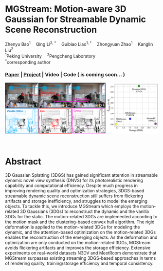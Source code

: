 <h1>MGStream: Motion-aware 3D Gaussian for Streamable Dynamic Scene Reconstruction </h1>

<div>
    Zhenyu Bao<sup>1</sup>&emsp;
    Qing Li<sup>2, *</sup>&emsp;
    Guibiao Liao<sup>1, *</sup>&emsp;
    Zhongyuan Zhao<sup>1</sup>&emsp;
    Kanglin Liu<sup>2</sup>
</div>

<div>
    <sup>1</sup>Peking University&emsp;
    <sup>2</sup>Pengcheng Laboratory
</div>

<div>
    <sup>*</sup>corresponding author
</div>

### [Paper]() | [Project]() | Video | Code ( is coming soon... )

</div>

![image](assets/teaser_figure.png)

<br>

# Abstract
<div>
    3D Gaussian Splatting (3DGS) has gained significant attention in streamable dynamic novel view synthesis (DNVS) for its photorealistic rendering capability and computational efficiency. Despite much progress in improving rendering quality and optimization strategies, 3DGS-based streamable dynamic scene reconstruction still suffers from flickering artifacts and storage inefficiency, and struggles to model the emerging objects. To tackle this, we introduce MGStream which employs the motion-related 3D Gaussians (3DGs) to reconstruct the dynamic and the vanilla 3DGs for the static. The motion-related 3DGs are implemented according to the motion mask and the clustering-based convex hull algorithm. The rigid deformation is applied to the motion-related 3DGs for modeling the dynamic, and the attention-based optimization on the motion-related 3DGs enables the reconstruction of the emerging objects. As the deformation and optimization are only conducted on the motion-related 3DGs, MGStream avoids flickering artifacts and improves the storage efficiency. Extensive experiments on real-world datasets N3DV and MeetRoom demonstrate that MGStream surpasses existing streaming 3DGS-based approaches in terms of rendering quality, training/storage efficiency and temporal consistency.
</div>
